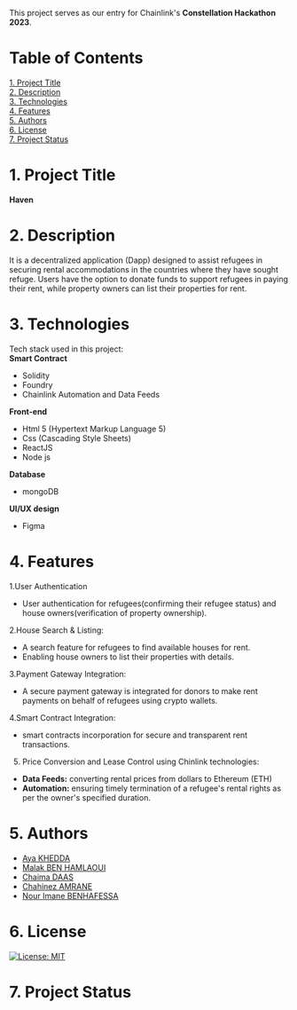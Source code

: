 This project serves as our entry for Chainlink's **Constellation Hackathon 2023**.   

# Table of Contents
[1. Project Title](https://github.com/aya-kd/Constellation-Hackathon-2023#1-project-title)  
[2. Description](https://github.com/aya-kd/Constellation-Hackathon-2023#2-description)  
[3. Technologies](https://github.com/aya-kd/Constellation-Hackathon-2023#3-technologies)  
[4. Features](https://github.com/aya-kd/Constellation-Hackathon-2023#4-features)  
[5. Authors](https://github.com/aya-kd/Constellation-Hackathon-2023#5-authors)  
[6. License](https://github.com/aya-kd/Constellation-Hackathon-2023#6-license)  
[7. Project Status](https://github.com/aya-kd/Constellation-Hackathon-2023#7-project-status)  

# 1. Project Title  

**Haven**

# 2. Description
It is a decentralized application (Dapp) designed to assist refugees in securing rental accommodations in the countries where they have sought refuge. Users have the option to donate funds to support refugees in paying their rent, while property owners can list their properties for rent.

# 3. Technologies
Tech stack used in this project:  
**Smart Contract**  
- Solidity  
- Foundry  
- Chainlink Automation and Data Feeds

**Front-end**  
- Html 5 (Hypertext Markup Language 5)  
- Css (Cascading Style Sheets)  
- ReactJS  
- Node js

**Database**  
- mongoDB  

**UI/UX design**  
- Figma  


# 4. Features  
1.User Authentication  
- User authentication for refugees(confirming their refugee status) and house owners(verification of property ownership).
  
2.House Search & Listing:  
- A search feature for refugees to find available houses for rent.  
- Enabling house owners to list their properties with details.
  
3.Payment Gateway Integration:  
- A secure payment gateway is integrated for donors to make rent payments on behalf of refugees using crypto wallets.
  
4.Smart Contract Integration:  
- smart contracts incorporation for secure and transparent rent transactions.

5. Price Conversion and Lease Control using Chinlink technologies:  
- **Data Feeds:** converting rental prices from dollars to Ethereum (ETH)  
- **Automation:** ensuring timely termination of a refugee's rental rights as per the owner's specified duration.



# 5. Authors
+ [Aya KHEDDA](https://github.com/aya-kd)  
+ [Malak BEN HAMLAOUI](https://github.com/Mima2001)  
+ [Chaima DAAS](https://github.com/chaima2911)  
+ [Chahinez AMRANE ](https://github.com/ChahinazAmrane)  
+ [Nour Imane BENHAFESSA](https://github.com/nourImen20)  

# 6. License
[![License: MIT](https://img.shields.io/badge/License-MIT-yellow.svg)](https://opensource.org/licenses/MIT)

# 7. Project Status
